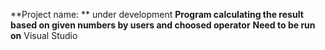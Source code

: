 **Project name: ** under development **Program calculating the result based on given numbers by users and choosed operator**
**Need to be run on** Visual Studio